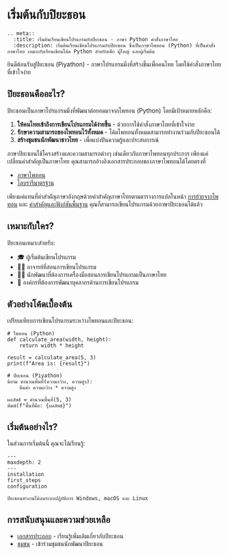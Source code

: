 # เริ่มต้นกับปิยะธอน

```{eval-rst}
.. meta::
  :title: เริ่มต้นเรียนเขียนโปรแกรมกับปิยะธอน - ภาษา Python คำสั่งภาษาไทย
  :description: เริ่มต้นเรียนเขียนโปรแกรมกับปิยะธอน ซึ่งเป็นภาษาไพทอน (Python) ที่เป็นคำสั่งภาษาไทย เหมาะกับเรียนเขียนโค้ด Python สำหรับเด็ก ผู้ใหญ่ และผู้เริ่มต้น
```

ยินดีต้อนรับสู่ปิยะธอน (Piyathon) - ภาษาโปรแกรมมิ่งที่สร้างขึ้นเพื่อคนไทย โดยใช้คำสั่งภาษาไทยที่เข้าใจง่าย

## ปิยะธอนคืออะไร?

ปิยะธอนเป็นภาษาโปรแกรมมิ่งที่พัฒนาต่อยอดมาจากไพทอน (Python) โดยมีเป้าหมายหลักคือ:

1. **ให้คนไทยเข้าถึงการเขียนโปรแกรมได้ง่ายขึ้น** - ด้วยการใช้คำสั่งภาษาไทยที่เข้าใจง่าย
2. **รักษาความสามารถของไพทอนไว้ทั้งหมด** - โค้ดไพทอนทั้งหมดสามารถทำงานร่วมกับปิยะธอนได้
3. **สร้างชุมชนนักพัฒนาชาวไทย** - เพื่อแบ่งปันความรู้และประสบการณ์

ภาษาปิยะธอนใช้โครงสร้างและความสามารถต่างๆ เช่นเดียวกับภาษาไพทอนทุกประการ เพียงแค่เปลี่ยนคำสำคัญเป็นภาษาไทย คุณสามารถอ้างอิงเอกสารประกอบของภาษาไพทอนได้โดยตรงที่

- [ภาษาไพทอน](https://docs.python.org/3/reference/)
- [ไลบรารีมาตรฐาน](https://docs.python.org/3/library/)

เพียงแค่แทนที่คำสำคัญภาษาอังกฤษด้วยคำสำคัญภาษาไทยตามตารางการแปลในหน้า [การย้ายจากไพทอน](../tutorial/migration.md) และ [คำสำคัญและฟังก์ชันพื้นฐาน](../tutorial/keywords.md) คุณก็สามารถเขียนโปรแกรมด้วยภาษาปิยะธอนได้แล้ว

## เหมาะกับใคร?

ปิยะธอนเหมาะสำหรับ:

- 🎓 ผู้เริ่มต้นเขียนโปรแกรม
- 👩‍🏫 อาจารย์ที่สอนการเขียนโปรแกรม
- 👨‍💻 นักพัฒนาที่ต้องการเครื่องมือสอนการเขียนโปรแกรมเป็นภาษาไทย
- 🏢 องค์กรที่ต้องการพัฒนาบุคลากรด้านการเขียนโปรแกรม

## ตัวอย่างโค้ดเบื้องต้น

เปรียบเทียบการเขียนโปรแกรมระหว่างไพทอนและปิยะธอน:

```piyathon
# ไพทอน (Python)
def calculate_area(width, height):
    return width * height

result = calculate_area(5, 3)
print(f"Area is: {result}")
```

```piyathon
# ปิยะธอน (Piyathon)
นิยาม คำนวณพื้นที่(ความกว้าง, ความสูง):
    คืนค่า ความกว้าง * ความสูง

ผลลัพธ์ = คำนวณพื้นที่(5, 3)
พิมพ์(f"พื้นที่คือ: {ผลลัพธ์}")
```

## เริ่มต้นอย่างไร?

ในส่วนการเริ่มต้นนี้ คุณจะได้เรียนรู้:

```{toctree}
---
maxdepth: 2
---
installation
first_steps
configuration
```

```{note}
ปิยะธอนทำงานได้บนระบบปฏิบัติการ Windows, macOS และ Linux
```

## การสนับสนุนและความช่วยเหลือ

- [เอกสารประกอบ](../tutorial/index.md) - เรียนรู้เพิ่มเติมเกี่ยวกับปิยะธอน
- [ชุมชน](../community/index.md) - เข้าร่วมชุมชนนักพัฒนาปิยะธอน
